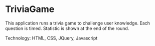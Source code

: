 # TriviaGame

This application runs a trivia game to challenge user knowledge.  Each question is timed.  Statistic is shown at the end of the round.

Technology: HTML, CSS, JQuery, Javascript
